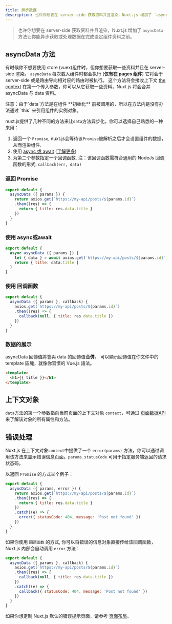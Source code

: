 ```yaml
---
title: 异步数据
description: 也许你想要在 server-side 获取资料并且渲染，Nuxt.js 增加了 `asyncData` 方法让你能异步获取或处理数据在完成设定组件资料之前。
---
```


> 也许你想要在 server-side 获取资料并且渲染，Nuxt.js 增加了 `asyncData` 方法让你能异步获取或处理数据在完成设定组件资料之前。

## asyncData 方法


有时候你不想要使用 store (vuex)组件时，但你想要获取一些资料并且在 server-side 渲染。
`asyncData` 每次载入组件时都会执行 (**仅有在 pages 组件**)
它将会于 server-side 或是路由导向相对应的路由时被执行。
这个方法将会接收上下文 [the context](/api#context) 在第一个传入参数，你可以从它获取一些资料，Nuxt.js 将会合并 asyncData 与 data 资料。

<div class="Alert Alert--orange">注意：由于`data`方法是在组件 **初始化** 前被调用的，所以在方法内是没有办法通过 `this` 来引用组件的实例对象。</div>

nuxt.js提供了几种不同的方法来让`data`方法异步化，你可以选择自己熟悉的一种来用：

1. 返回一个 `Promise`, nuxt.js会等待该`Promise`被解析之后才会设置组件的数据，从而渲染组件.
2. 使用 [async 或 await](https://github.com/lukehoban/ecmascript-asyncawait) ([了解更多](https://zeit.co/blog/async-and-await))
3. 为第二个参数指定一个回调函数. 注：该回调函数需符合通用的 NodeJs 回调函数的形式: `callback(err, data)`

### 返回 Promise
```js
export default {
  asyncData ({ params }) {
    return axios.get(`https://my-api/posts/${params.id}`)
    .then((res) => {
      return { title: res.data.title }
    })
  }
}
```

### 使用 async或await
```js
export default {
  async asyncData ({ params }) {
    let { data } = await axios.get(`https://my-api/posts/${params.id}`)
    return { title: data.title }
  }
}
```

### 使用 回调函数
```js
export default {
  asyncData ({ params }, callback) {
    axios.get(`https://my-api/posts/${params.id}`)
    .then((res) => {
      callback(null, { title: res.data.title })
    })
  }
}
```


### 数据的展示

asyncData 回傳值將會與 data 的回傳值**合併**。
可以顯示回傳值在你文件中的 template 區塊，就像你習慣的 Vue.js 語法。

```html
<template>
  <h1>{{ title }}</h1>
</template>
```

## 上下文对象

`data`方法的第一个参数指向当前页面的上下文对象 `context`，可通过 [页面数据API](/api) 来了解该对象的所有属性和方法。

## 错误处理

Nuxt.js 在上下文对象`context`中提供了一个 `error(params)` 方法，你可以通过调用该方法来显示错误信息页面。`params.statusCode` 可用于指定服务端返回的请求状态码。

以返回 `Promise` 的方式举个例子：
```js
export default {
  asyncData ({ params, error }) {
    return axios.get(`https://my-api/posts/${params.id}`)
    .then((res) => {
      return { title: res.data.title }
    })
    .catch((e) => {
      error({ statusCode: 404, message: 'Post not found' })
    })
  }
}
```

如果你使用 `回调函数` 的方式, 你可以将错误的信息对象直接传给该回调函数， Nuxt.js 内部会自动调用 `error` 方法：
```js
export default {
  asyncData ({ params }, callback) {
    axios.get(`https://my-api/posts/${params.id}`)
    .then((res) => {
      callback(null, { title: res.data.title })
    })
    .catch((e) => {
      callback({ statusCode: 404, message: 'Post not found' })
    })
  }
}
```

如果你想定制 Nuxt.js 默认的错误提示页面，请参考 [页面布局](/guide/views#布局)。
